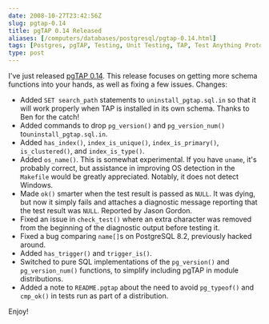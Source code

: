 ```yaml
--- 
date: 2008-10-27T23:42:56Z
slug: pgtap-0.14
title: pgTAP 0.14 Released
aliases: [/computers/databases/postgresql/pgtap-0.14.html]
tags: [Postgres, pgTAP, Testing, Unit Testing, TAP, Test Anything Protocol]
type: post
---
```


I've just released [pgTAP 0.14]. This release focuses on getting more schema
functions into your hands, as well as fixing a few issues. Changes:

-   Added `SET search_path` statements to `uninstall_pgtap.sql.in` so that it
    will work properly when TAP is installed in its own schema. Thanks to Ben
    for the catch!
-   Added commands to drop `pg_version()` and `pg_version_num()`
    to`uninstall_pgtap.sql.in`.
-   Added `has_index()`, `index_is_unique()`, `index_is_primary()`,
    `is_clustered()`, and `index_is_type()`.
-   Added `os_name()`. This is somewhat experimental. If you have `uname`, it's
    probably correct, but assistance in improving OS detection in the `Makefile`
    would be greatly appreciated. Notably, it does not detect Windows.
-   Made `ok()` smarter when the test result is passed as `NULL`. It was dying,
    but now it simply fails and attaches a diagnostic message reporting that the
    test result was `NULL`. Reported by Jason Gordon.
-   Fixed an issue in `check_test()` where an extra character was removed from
    the beginning of the diagnostic output before testing it.
-   Fixed a bug comparing `name[]`s on PostgreSQL 8.2, previously hacked around.
-   Added `has_trigger()` and `trigger_is()`.
-   Switched to pure SQL implementations of the `pg_version()` and
    `pg_version_num()` functions, to simplify including pgTAP in module
    distributions.
-   Added a note to `README.pgtap` about the need to avoid `pg_typeof()` and
    `cmp_ok()` in tests run as part of a distribution.

Enjoy!

  [pgTAP 0.14]: http://pgfoundry.org/frs/?group_id=1000389 "pgTAP Downloads"
